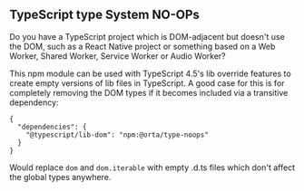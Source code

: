 ## TypeScript type System NO-OPs

Do you have a TypeScript project which is DOM-adjacent but doesn't use the DOM, such as a React Native project or something based on a Web Worker, Shared Worker, Service Worker or Audio Worker?

This npm module can be used with TypeScript 4.5's lib override features to create empty versions of lib files in TypeScript. A good case for this is for completely removing the DOM types if it becomes included via a transitive dependency:

```
{
  "dependencies": {
    "@typescript/lib-dom": "npm:@orta/type-noops"
  }
}
```

Would replace `dom` and `dom.iterable` with empty .d.ts files which don't affect the global types anywhere.